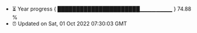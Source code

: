 - ⏳ Year progress { ██████████████████████▁▁▁▁▁▁▁▁ } 74.88 %
- ⏰ Updated on Sat, 01 Oct 2022 07:30:03 GMT

